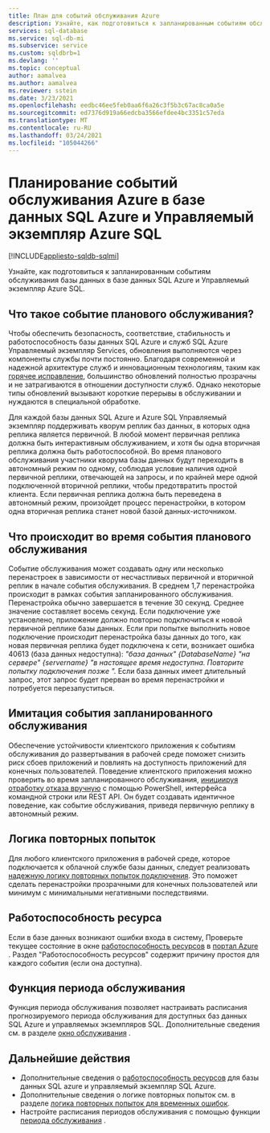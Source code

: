 ```yaml
---
title: План для событий обслуживания Azure
description: Узнайте, как подготовиться к запланированным событиям обслуживания в базе данных SQL Azure и Управляемый экземпляр Azure SQL.
services: sql-database
ms.service: sql-db-mi
ms.subservice: service
ms.custom: sqldbrb=1
ms.devlang: ''
ms.topic: conceptual
author: aamalvea
ms.author: aamalvea
ms.reviewer: sstein
ms.date: 3/23/2021
ms.openlocfilehash: eedbc46ee5feb0aa6f6a26c3f5b3c67ac8ca0a5e
ms.sourcegitcommit: ed7376d919a66edcba3566efdee4bc3351c57eda
ms.translationtype: MT
ms.contentlocale: ru-RU
ms.lasthandoff: 03/24/2021
ms.locfileid: "105044266"
---
```

# <a name="plan-for-azure-maintenance-events-in-azure-sql-database-and-azure-sql-managed-instance"></a>Планирование событий обслуживания Azure в базе данных SQL Azure и Управляемый экземпляр Azure SQL
[!INCLUDE[appliesto-sqldb-sqlmi](../includes/appliesto-sqldb-sqlmi.md)]

Узнайте, как подготовиться к запланированным событиям обслуживания базы данных в базе данных SQL Azure и Управляемый экземпляр Azure SQL.

## <a name="what-is-a-planned-maintenance-event"></a>Что такое событие планового обслуживания?

Чтобы обеспечить безопасность, соответствие, стабильность и работоспособность базы данных SQL Azure и служб SQL Azure Управляемый экземпляр Services, обновления выполняются через компоненты службы почти постоянно. Благодаря современной и надежной архитектуре служб и инновационным технологиям, таким как [горячее исправление](https://aka.ms/azuresqlhotpatching), большинство обновлений полностью прозрачны и не затрагиваются в отношении доступности служб. Однако некоторые типы обновлений вызывают короткие перерывы в обслуживании и нуждаются в специальной обработке. 

Для каждой базы данных SQL Azure и Azure SQL Управляемый экземпляр поддерживать кворум реплик баз данных, в которых одна реплика является первичной. В любой момент первичная реплика должна быть интерактивным обслуживанием, и хотя бы одна вторичная реплика должна быть работоспособной. Во время планового обслуживания участники кворума базы данных будут переходить в автономный режим по одному, соблюдая условие наличия одной первичной реплики, отвечающей на запросы, и по крайней мере одной подключенной вторичной реплики, чтобы предотвратить простой клиента. Если первичная реплика должна быть переведена в автономный режим, произойдет процесс перенастройки, в котором одна вторичная реплика станет новой базой данных-источником.  

## <a name="what-to-expect-during-a-planned-maintenance-event"></a>Что происходит во время события планового обслуживания

Событие обслуживания может создавать одну или несколько перенастроек в зависимости от несчастливых первичной и вторичной реплик в начале события обслуживания. В среднем 1,7 перенастройка происходит в рамках события запланированного обслуживания. Перенастройка обычно завершается в течение 30 секунд. Среднее значение составляет восемь секунд. Если подключение уже установлено, приложение должно повторно подключиться к новой первичной реплике базы данных. Если при попытке выполнить новое подключение происходит перенастройка базы данных до того, как новая первичная реплика будет подключена к сети, возникает ошибка 40613 (база данных недоступна): *"база данных" {DatabaseName} "на сервере" {servername} "в настоящее время недоступна. Повторите попытку подключения позже ".* Если база данных имеет длительный запрос, этот запрос будет прерван во время перенастройки и потребуется перезапуститься.

## <a name="how-to-simulate-a-planned-maintenance-event"></a>Имитация события запланированного обслуживания

Обеспечение устойчивости клиентского приложения к событиям обслуживания до развертывания в рабочей среде поможет снизить риск сбоев приложений и повлиять на доступность приложений для конечных пользователей. Поведение клиентского приложения можно проверить во время запланированного обслуживания, [инициируя отработку отказа вручную](https://aka.ms/mifailover-techblog) с помощью PowerShell, интерфейса командной строки или REST API. Он будет создавать идентичное поведение, как событие обслуживания, приведя первичную реплику в автономный режим.

## <a name="retry-logic"></a>Логика повторных попыток

Для любого клиентского приложения в рабочей среде, которое подключается к облачной службе базы данных, следует реализовать [надежную логику повторных попыток подключения](troubleshoot-common-connectivity-issues.md#retry-logic-for-transient-errors). Это поможет сделать перенастройки прозрачными для конечных пользователей или минимум с минимальными негативными последствиями.

## <a name="resource-health"></a>Работоспособность ресурса

Если в базе данных возникают ошибки входа в систему, Проверьте текущее состояние в окне [работоспособность ресурсов](../../service-health/resource-health-overview.md#get-started) в [портал Azure](https://portal.azure.com) . Раздел "Работоспособность ресурсов" содержит причину простоя для каждого события (если она доступна).

## <a name="maintenance-window-feature"></a>Функция периода обслуживания

Функция периода обслуживания позволяет настраивать расписания прогнозируемого периода обслуживания для доступных баз данных SQL Azure и управляемых экземпляров SQL. Дополнительные сведения см. в разделе [окно обслуживания](maintenance-window.md) .

## <a name="next-steps"></a>Дальнейшие действия

- Дополнительные сведения о [работоспособность ресурсов](resource-health-to-troubleshoot-connectivity.md) для базы данных SQL azure и управляемый экземпляр SQL Azure.
- Дополнительные сведения о логике повторных попыток см. в разделе [логика повторных попыток для временных ошибок](troubleshoot-common-connectivity-issues.md#retry-logic-for-transient-errors).
- Настройте расписания периодов обслуживания с помощью функции [периода обслуживания](maintenance-window.md) .
